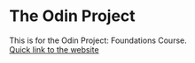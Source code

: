 # The Odin Project

This is for the Odin Project: Foundations Course.
<br>
<a href="https://macodocious.github.io/odin">Quick link to the website</a>
